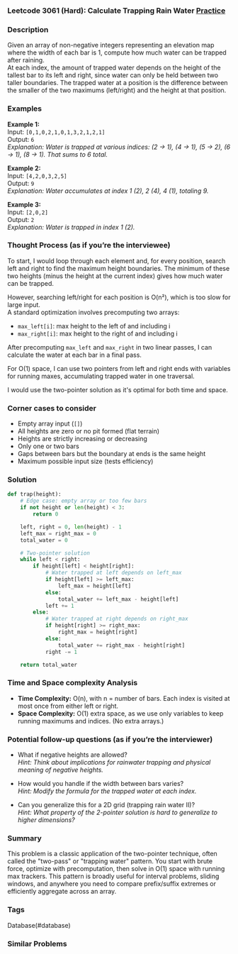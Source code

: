 ### Leetcode 3061 (Hard): Calculate Trapping Rain Water [Practice](https://leetcode.com/problems/calculate-trapping-rain-water)

### Description  
Given an array of non-negative integers representing an elevation map where the width of each bar is 1, compute how much water can be trapped after raining.  
At each index, the amount of trapped water depends on the height of the tallest bar to its left and right, since water can only be held between two taller boundaries. The trapped water at a position is the difference between the smaller of the two maximums (left/right) and the height at that position.  

### Examples  

**Example 1:**  
Input: `[0,1,0,2,1,0,1,3,2,1,2,1]`  
Output: `6`  
*Explanation: Water is trapped at various indices: (2 → 1), (4 → 1), (5 → 2), (6 → 1), (8 → 1). That sums to 6 total.*

**Example 2:**  
Input: `[4,2,0,3,2,5]`  
Output: `9`  
*Explanation: Water accumulates at index 1 (2), 2 (4), 4 (1), totaling 9.*

**Example 3:**  
Input: `[2,0,2]`  
Output: `2`  
*Explanation: Water is trapped in index 1 (2).*

### Thought Process (as if you’re the interviewee)  
To start, I would loop through each element and, for every position, search left and right to find the maximum height boundaries. The minimum of these two heights (minus the height at the current index) gives how much water can be trapped.  

However, searching left/right for each position is O(n²), which is too slow for large input.  
A standard optimization involves precomputing two arrays:  
- `max_left[i]`: max height to the left of and including i  
- `max_right[i]`: max height to the right of and including i  

After precomputing `max_left` and `max_right` in two linear passes, I can calculate the water at each bar in a final pass.

For O(1) space, I can use two pointers from left and right ends with variables for running maxes, accumulating trapped water in one traversal.

I would use the two-pointer solution as it's optimal for both time and space.

### Corner cases to consider  
- Empty array input (`[]`)  
- All heights are zero or no pit formed (flat terrain)  
- Heights are strictly increasing or decreasing  
- Only one or two bars  
- Gaps between bars but the boundary at ends is the same height  
- Maximum possible input size (tests efficiency)

### Solution

```python
def trap(height):
    # Edge case: empty array or too few bars
    if not height or len(height) < 3:
        return 0

    left, right = 0, len(height) - 1
    left_max = right_max = 0
    total_water = 0

    # Two-pointer solution
    while left < right:
        if height[left] < height[right]:
            # Water trapped at left depends on left_max
            if height[left] >= left_max:
                left_max = height[left]
            else:
                total_water += left_max - height[left]
            left += 1
        else:
            # Water trapped at right depends on right_max
            if height[right] >= right_max:
                right_max = height[right]
            else:
                total_water += right_max - height[right]
            right -= 1

    return total_water
```

### Time and Space complexity Analysis  

- **Time Complexity:** O(n), with n = number of bars. Each index is visited at most once from either left or right.
- **Space Complexity:** O(1) extra space, as we use only variables to keep running maximums and indices. (No extra arrays.)

### Potential follow-up questions (as if you’re the interviewer)  

- What if negative heights are allowed?  
  *Hint: Think about implications for rainwater trapping and physical meaning of negative heights.*

- How would you handle if the width between bars varies?  
  *Hint: Modify the formula for the trapped water at each index.*

- Can you generalize this for a 2D grid (trapping rain water II)?  
  *Hint: What property of the 2-pointer solution is hard to generalize to higher dimensions?*

### Summary
This problem is a classic application of the two-pointer technique, often called the "two-pass" or "trapping water" pattern. You start with brute force, optimize with precomputation, then solve in O(1) space with running max trackers. This pattern is broadly useful for interval problems, sliding windows, and anywhere you need to compare prefix/suffix extremes or efficiently aggregate across an array.

### Tags
Database(#database)

### Similar Problems
